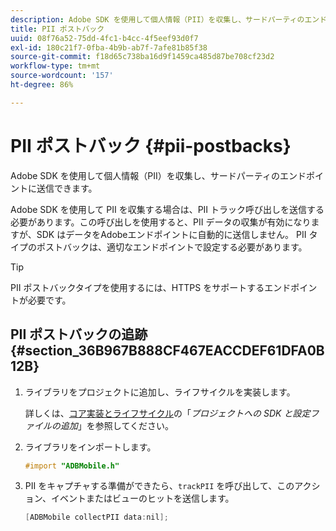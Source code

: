 ```yaml
---
description: Adobe SDK を使用して個人情報（PII）を収集し、サードパーティのエンドポイントに送信できます。
title: PII ポストバック
uuid: 08f76a52-75dd-4fc1-b4cc-4f5eef93d0f7
exl-id: 180c21f7-0fba-4b9b-ab7f-7afe81b85f38
source-git-commit: f18d65c738ba16d9f1459ca485d87be708cf23d2
workflow-type: tm+mt
source-wordcount: '157'
ht-degree: 86%

---
```


# PII ポストバック {#pii-postbacks}

Adobe SDK を使用して個人情報（PII）を収集し、サードパーティのエンドポイントに送信できます。

Adobe SDK を使用して PII を収集する場合は、PII トラック呼び出しを送信する必要があります。この呼び出しを使用すると、PII データの収集が有効になりますが、SDK はデータをAdobeエンドポイントに自動的に送信しません。 PII タイプのポストバックは、適切なエンドポイントで設定する必要があります。

>[!TIP]
>
>PII ポストバックタイプを使用するには、HTTPS をサポートするエンドポイントが必要です。

## PII ポストバックの追跡 {#section_36B967B888CF467EACCDEF61DFA0B12B}

1. ライブラリをプロジェクトに追加し、ライフサイクルを実装します。

   詳しくは、[コア実装とライフサイクル](/help/ios/getting-started/dev-qs.md)の「*プロジェクトへの SDK と設定ファイルの追加*」を参照してください。
1. ライブラリをインポートします。

   ```objective-c
   #import "ADBMobile.h"
   ```

1. PII をキャプチャする準備ができたら、`trackPII` を呼び出して、このアクション、イベントまたはビューのヒットを送信します。

   ```objective-c
   [ADBMobile collectPII data:nil];
   ```
